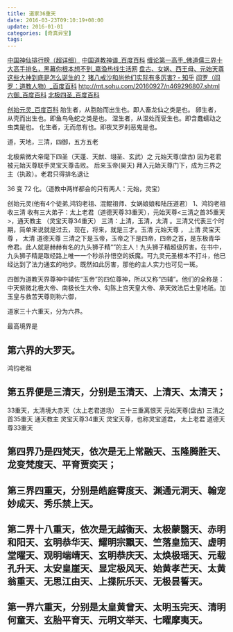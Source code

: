 ```yaml
---
title: 道家36重天
date: 2016-03-23T09:10:19+08:00
update: 2016-01-01
categories: [奇真异宝]
tags:
---
```

[中国神仙排行榜（超详细）](https://www.ishuo.cn/doc/nifweqqf.html)
[中国道教神谱_百度百科](http://baike.baidu.com/item/%E4%B8%AD%E5%9B%BD%E9%81%93%E6%95%99%E7%A5%9E%E8%B0%B1)
[缠论第一高手_佛道儒三界十大高手排名，黑幕你根本想不到_嘉渔热线生活网](http://www.sanbengzi.com/caijing/q_sfsopo.html)
[盘古、女娲、西王母、元始天尊这些大神到底是怎么诞生的？](https://sanwen8.cn/p/2e13oR1.html)
[猪八戒沙和尚他们实际有多厉害? - 知乎](https://www.zhihu.com/question/34389805)
[阎罗（阎罗：道教人物）_百度百科](http://baike.baidu.com/link?url=wNDaejAIUr8tDju6RtUQPdIPaXH1ywjNCxvM89bIplxT4E682FG91GM0rsgDwJVPftVVdimGSFYGuyb9Tmh--CiIGL_z75bcFID6H9Lg0ue)
http://mt.sohu.com/20160927/n469296807.shtml
[六御_百度百科](http://baike.baidu.com/link?url=QT446_dXo3KgIxB0BXiHQA0ic3to7jFS89yzlo2l5RgoS-F6vVqEju_kTjGCuKZT-9Z-MDR5mkhS3OEHrdwLVeuzULol7dgMp0xE6m6tnxa)
[北极四圣_百度百科](http://baike.baidu.com/item/%E5%8C%97%E6%9E%81%E5%9B%9B%E5%9C%A3)

[创始元灵_百度百科](http://baike.baidu.com/item/%E5%88%9B%E5%A7%8B%E5%85%83%E7%81%B5)
胎生者，从胞胎而出生也。即人畜龙仙之类是也。
卵生者，从壳而出生也。即鱼鸟龟蛇之类是也。
湿生者，从湿处而受生也。即含蠢蠕动之虫类是也。
化生者，无而忽有也。即夜叉罗刹恶鬼是也。

道，天地，三清，四御，五方五老

北极紫微大帝麾下四圣（天蓬、天猷、翊圣、玄武）之
元始天尊(盘古)
因为老君被元始天尊联手灵宝天尊击败。
后来玉帝(昊天) 拜入元始天尊门下，成为三界之主（执政）。老君只得排名退让

36 变 72 化。（道教中两样都会的只有两人：元始，灵宝）

创始元灵(他有4个徒弟,鸿钧老祖、混鲲祖师、女娲娘娘和陆压道君）
1、鸿钧老祖收三清 收有三大弟子：太上老君（道德天尊33重天），元始天尊<三清之首35重天>，通天教主 （灵宝天尊34重天）
三清：上清，玉清，太清 。三清又代表三个时期，简单来说就是过去，现在，将来，就是三才。玉清 元始天尊 ， 上清 灵宝天尊 ， 太清 道德天尊
三清之下是玉帝，玉帝之下是四帝，四帝之首，是东极青华帝君。此人就是赫赫有名的九头狮子精“”的主人！九头狮子精超级厉害。在书中，九头狮子精是取经路上唯一一个秒杀孙悟空的妖魔。可九灵元圣根本不打斗，他已经达到了法力通玄的地步。既然如此厉害，那他的主人实力也可见一斑。

四御为道教天界尊神中辅佐“玉帝”的四位尊神，所以又称“四辅”。他们的全称是：中天紫微北极大帝、南极长生大帝、勾陈上宫天皇大帝、承天效法后土皇地祇。加玉皇与救苦天尊则称六御，

道家三十六重天，分为六界。

最高境界是
## 第六界的大罗天。
鸿钧老祖
## 第五界便是三清天，分别是玉清天、上清天、太清天；
33重天，太清境大赤天（太上老君道场） 三十三重离恨天
元始天尊(盘古)  三清之首35重天
通天教主       灵宝天尊34重天 灵宝天尊，也称灵宝道君，
太上老君       道德天尊33重天
## 第四界乃是四梵天，依次是无上常融天、玉隆腾胜天、龙变梵度天、平育贾奕天；
## 第三界四重天，分别是皓庭霄度天、渊通元洞天、翰宠妙成天、秀乐禁上天。
## 第二界十八重天，依次是无越衡天、太极蒙翳天、赤明和阳天、玄明恭华天、耀明宗飘天、竺落皇笳天、虚明堂曜天、观明端靖天、玄明恭庆天、太焕极瑶天、元载孔升天、太安皇崖天、显定极风天、始黄孝芒天、太黄翁重天、无思江由天、上揲阮乐天、无极昙誓天。
## 第一界六重天，分别是太皇黄曾天、太明玉完天、清明何童天、玄胎平育天、元明文举天、七曜摩夷天。
